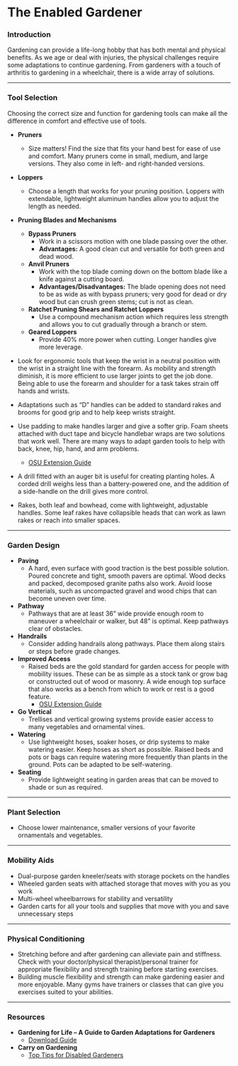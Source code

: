 # The Enabled Gardener

### Introduction

Gardening can provide a life-long hobby that has both mental and physical benefits. As we age or deal with injuries, the physical challenges require some adaptations to continue gardening. From gardeners with a touch of arthritis to gardening in a wheelchair, there is a wide array of solutions.

---

### Tool Selection

Choosing the correct size and function for gardening tools can make all the difference in comfort and effective use of tools.


- **Pruners**
  - Size matters! Find the size that fits your hand best for ease of use and comfort. Many pruners come in small, medium, and large versions. They also come in left- and right-handed versions.
- **Loppers**
  - Choose a length that works for your pruning position. Loppers with extendable, lightweight aluminum handles allow you to adjust the length as needed.
- **Pruning Blades and Mechanisms**
  - **Bypass Pruners**
    - Work in a scissors motion with one blade passing over the other.
    - **Advantages:** A good clean cut and versatile for both green and dead wood.
  - **Anvil Pruners**
    - Work with the top blade coming down on the bottom blade like a knife against a cutting board.
    - **Advantages/Disadvantages:** The blade opening does not need to be as wide as with bypass pruners; very good for dead or dry wood but can crush green stems; cut is not as clean.
  - **Ratchet Pruning Shears and Ratchet Loppers**
    - Use a compound mechanism action which requires less strength and allows you to cut gradually through a branch or stem.
  - **Geared Loppers**
    - Provide 40% more power when cutting. Longer handles give more leverage.


- Look for ergonomic tools that keep the wrist in a neutral position with the wrist in a straight line with the forearm. As mobility and strength diminish, it is more efficient to use larger joints to get the job done. Being able to use the forearm and shoulder for a task takes strain off hands and wrists.
- Adaptations such as “D” handles can be added to standard rakes and brooms for good grip and to help keep wrists straight.
- Use padding to make handles larger and give a softer grip. Foam sheets attached with duct tape and bicycle handlebar wraps are two solutions that work well. There are many ways to adapt garden tools to help with back, knee, hip, hand, and arm problems.  
  - [OSU Extension Guide](https://catalog.extension.oregonstate.edu/sites/catalog/files/project/pdf/em8504.pdf)
- A drill fitted with an auger bit is useful for creating planting holes. A corded drill weighs less than a battery-powered one, and the addition of a side-handle on the drill gives more control.
- Rakes, both leaf and bowhead, come with lightweight, adjustable handles. Some leaf rakes have collapsible heads that can work as lawn rakes or reach into smaller spaces.

---

### Garden Design

- **Paving**
  - A hard, even surface with good traction is the best possible solution. Poured concrete and tight, smooth pavers are optimal. Wood decks and packed, decomposed granite paths also work. Avoid loose materials, such as uncompacted gravel and wood chips that can become uneven over time.
- **Pathway**
  - Pathways that are at least 36” wide provide enough room to maneuver a wheelchair or walker, but 48” is optimal. Keep pathways clear of obstacles.
- **Handrails**
  - Consider adding handrails along pathways. Place them along stairs or steps before grade changes.
- **Improved Access**
  - Raised beds are the gold standard for garden access for people with mobility issues. These can be as simple as a stock tank or grow bag or constructed out of wood or masonry. A wide enough top surface that also works as a bench from which to work or rest is a good feature.  
    - [OSU Extension Guide](https://catalog.extension.oregonstate.edu/fs270)
- **Go Vertical**
  - Trellises and vertical growing systems provide easier access to many vegetables and ornamental vines.
- **Watering**
  - Use lightweight hoses, soaker hoses, or drip systems to make watering easier. Keep hoses as short as possible. Raised beds and pots or bags can require watering more frequently than plants in the ground. Pots can be adapted to be self-watering.
- **Seating**
  - Provide lightweight seating in garden areas that can be moved to shade or sun as required.

---

### Plant Selection

- Choose lower maintenance, smaller versions of your favorite ornamentals and vegetables.

---

### Mobility Aids

- Dual-purpose garden kneeler/seats with storage pockets on the handles
- Wheeled garden seats with attached storage that moves with you as you work
- Multi-wheel wheelbarrows for stability and versatility
- Garden carts for all your tools and supplies that move with you and save unnecessary steps

---

### Physical Conditioning

- Stretching before and after gardening can alleviate pain and stiffness. Check with your doctor/physical therapist/personal trainer for appropriate flexibility and strength training before starting exercises.
- Building muscle flexibility and strength can make gardening easier and more enjoyable. Many gyms have trainers or classes that can give you exercises suited to your abilities.

---

### Resources

- **Gardening for Life – A Guide to Garden Adaptations for Gardeners**  
  - [Download Guide](https://s3.wp.wsu.edu/uploads/sites/2079/2015/12/GFL-booklet-complete.pdf)
- **Carry on Gardening**  
  - [Top Tips for Disabled Gardeners](https://www.carryongardening.org.uk/top-tips-for-disabled-gardeners.aspx)
